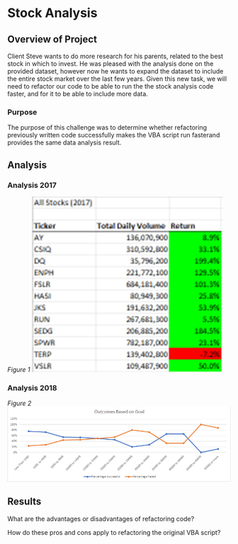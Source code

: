 # Stock Analysis

## Overview of Project
Client Steve wants to do more research for his parents, related to the best stock in which to invest. He was pleased with the analysis done on the provided dataset, however now he wants to expand the dataset to include the entire stock market over the last few years. Given this new task, we will need to refactor our code to be able to run the the stock analysis code faster, and for it to be able to include more data.

### Purpose 
 The purpose of this challenge was to determine whether refactoring previously written code successfully makes the VBA script run fasterand provides the same data analysis result.

## Analysis

### Analysis 2017



*Figure 1*
![VBA_Challenge_2017](https://github.com/maureengamache/Stock-Analysis/blob/main/VBA_Challenge_2017.png)

### Analysis 2018
 

*Figure 2*
![Outcomes_vs_Goals](https://github.com/maureengamache/Module-1-Challenge/blob/main/Outcomes_vs_Goals.png)
 

## Results

What are the advantages or disadvantages of refactoring code?

How do these pros and cons apply to refactoring the original VBA script?

